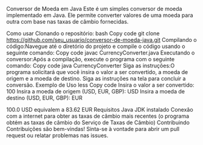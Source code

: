 

Conversor de Moeda em Java
Este é um simples conversor de moeda implementado em Java. Ele permite converter valores de uma moeda para outra com base nas taxas de câmbio fornecidas.

Como usar
Clonando o repositório:
bash
Copy code
git clone https://github.com/seu_usuario/conversor-de-moeda-java.git
Compilando o código:Navegue até o diretório do projeto e compile o código usando o seguinte comando:
Copy code
javac CurrencyConverter.java
Executando o conversor:Após a compilação, execute o programa com o seguinte comando:
Copy code
java CurrencyConverter
Siga as instruções:O programa solicitará que você insira o valor a ser convertido, a moeda de origem e a moeda de destino. Siga as instruções na tela para concluir a conversão.
Exemplo de Uso
less
Copy code
Insira o valor a ser convertido: 100
Insira a moeda de origem (USD, EUR, GBP): USD
Insira a moeda de destino (USD, EUR, GBP): EUR

100.0 USD equivalem a 83.62 EUR
Requisitos
Java JDK instalado
Conexão com a internet para obter as taxas de câmbio mais recentes (o programa obtém as taxas de câmbio do Serviço de Taxas de Câmbio)
Contribuindo
Contribuições são bem-vindas! Sinta-se à vontade para abrir um pull request ou relatar problemas nas issues.




